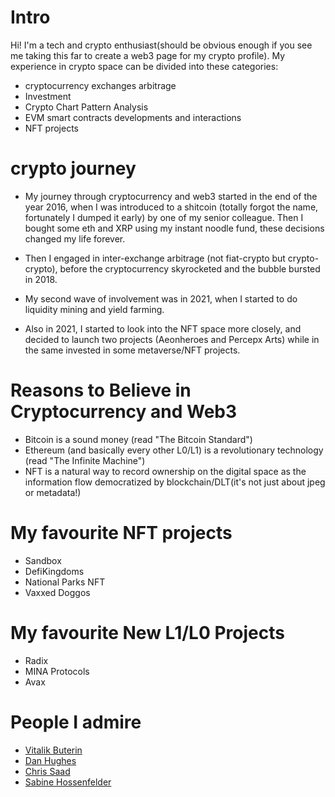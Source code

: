 # Intro

Hi! I'm a tech and crypto enthusiast(should be obvious enough if you see me taking this far to create a web3 page for my crypto profile). My experience in crypto space can be divided into these categories:
- cryptocurrency exchanges arbitrage
- Investment
- Crypto Chart Pattern Analysis
- EVM smart contracts developments and interactions
- NFT projects


# crypto journey
- My journey through cryptocurrency and web3 started in the end of the year 2016, when I was introduced to a shitcoin (totally forgot the name, fortunately I dumped it early) by one of my senior colleague. Then I bought some eth and XRP using my instant noodle fund, these decisions changed my life forever.

- Then I engaged in inter-exchange arbitrage (not fiat-crypto but crypto-crypto), before the cryptocurrency skyrocketed and the bubble bursted in 2018.

- My second wave of involvement was in 2021, when I started to do liquidity mining and yield farming.

- Also in 2021, I started to look into the NFT space more closely, and decided to launch two projects (Aeonheroes and Percepx Arts) while in the same invested in some metaverse/NFT projects.
 

# Reasons to Believe in Cryptocurrency and Web3

- Bitcoin is a sound money (read "The Bitcoin Standard")
- Ethereum (and basically every other L0/L1) is a revolutionary technology (read "The Infinite Machine")
- NFT is a natural way to record ownership on the digital space as the information flow democratized by blockchain/DLT(it's not just about jpeg or metadata!)

# My favourite NFT projects
- Sandbox
- DefiKingdoms
- National Parks NFT
- Vaxxed Doggos

# My favourite New L1/L0 Projects 
- Radix
- MINA Protocols
- Avax

# People I admire

- [Vitalik Buterin](https://vitalik.ca/)
- [Dan Hughes](https://twitter.com/fuserleer?ref_src=twsrc%5Egoogle%7Ctwcamp%5Eserp%7Ctwgr%5Eauthor)
- [Chris Saad](https://www.chrissaad.com/)
- [Sabine Hossenfelder](http://backreaction.blogspot.com/)

